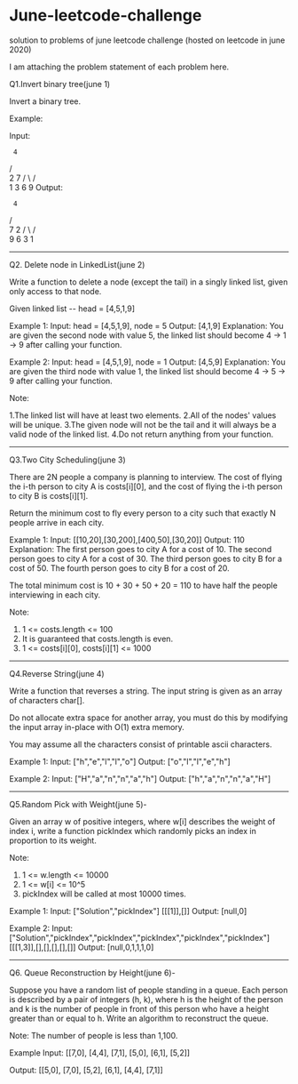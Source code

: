 # June-leetcode-challenge
solution to problems of june leetcode challenge (hosted on leetcode in june 2020)


I am attaching the problem statement of each problem here.

Q1.Invert binary tree(june 1)

Invert a binary tree.

Example:

Input:

     4
   /   \
  2     7
 / \   / \
1   3 6   9
Output:

     4
   /   \
  7     2
 / \   / \
9   6 3   1

--------------------------------------------------------------------------------------------------------------------------------

Q2. Delete node in LinkedList(june 2)

Write a function to delete a node (except the tail) in a singly linked list, given only access to that node.

Given linked list -- head = [4,5,1,9]

Example 1:
Input: head = [4,5,1,9], node = 5
Output: [4,1,9]
Explanation: You are given the second node with value 5, the linked list should become 4 -> 1 -> 9 after calling your function.

Example 2:
Input: head = [4,5,1,9], node = 1
Output: [4,5,9]
Explanation: You are given the third node with value 1, the linked list should become 4 -> 5 -> 9 after calling your function.
 

Note:

1.The linked list will have at least two elements.
2.All of the nodes' values will be unique.
3.The given node will not be the tail and it will always be a valid node of the linked list.
4.Do not return anything from your function.

-------------------------------------------------------------------------------------------------------------------------------

Q3.Two City Scheduling(june 3)

There are 2N people a company is planning to interview. The cost of flying the i-th person to city A is costs[i][0], and the cost of flying the i-th person to city B is costs[i][1].

Return the minimum cost to fly every person to a city such that exactly N people arrive in each city.

 Example 1:
Input: [[10,20],[30,200],[400,50],[30,20]]
Output: 110
Explanation: 
The first person goes to city A for a cost of 10.
The second person goes to city A for a cost of 30.
The third person goes to city B for a cost of 50.
The fourth person goes to city B for a cost of 20.

The total minimum cost is 10 + 30 + 50 + 20 = 110 to have half the people interviewing in each city.
 
Note:
1. 1 <= costs.length <= 100
2. It is guaranteed that costs.length is even.
3. 1 <= costs[i][0], costs[i][1] <= 1000

--------------------------------------------------------------------------------------------------------------------------------


Q4.Reverse String(june 4)

Write a function that reverses a string. The input string is given as an array of characters char[].

Do not allocate extra space for another array, you must do this by modifying the input array in-place with O(1) extra memory.

You may assume all the characters consist of printable ascii characters.

 Example 1:
Input: ["h","e","l","l","o"]
Output: ["o","l","l","e","h"]

Example 2:
Input: ["H","a","n","n","a","h"]
Output: ["h","a","n","n","a","H"]

----------------------------------------------------------------------------------------------------------------------------------


Q5.Random Pick with Weight(june 5)-

Given an array w of positive integers, where w[i] describes the weight of index i, write a function pickIndex which randomly picks an index in proportion to its weight.

Note:

1. 1 <= w.length <= 10000
2. 1 <= w[i] <= 10^5
3. pickIndex will be called at most 10000 times.

Example 1:
Input: 
["Solution","pickIndex"]
[[[1]],[]]
Output: [null,0]

Example 2:
Input: 
["Solution","pickIndex","pickIndex","pickIndex","pickIndex","pickIndex"]
[[[1,3]],[],[],[],[],[]]
Output: [null,0,1,1,1,0]

--------------------------------------------------------------------------------------------------------------------------------


Q6. Queue Reconstruction by Height(june 6)-

Suppose you have a random list of people standing in a queue. Each person is described by a pair of integers (h, k), where h is the height of the person and k is the number of people in front of this person who have a height greater than or equal to h. Write an algorithm to reconstruct the queue.

Note:
The number of people is less than 1,100.

 Example
Input:
[[7,0], [4,4], [7,1], [5,0], [6,1], [5,2]]

Output:
[[5,0], [7,0], [5,2], [6,1], [4,4], [7,1]]
